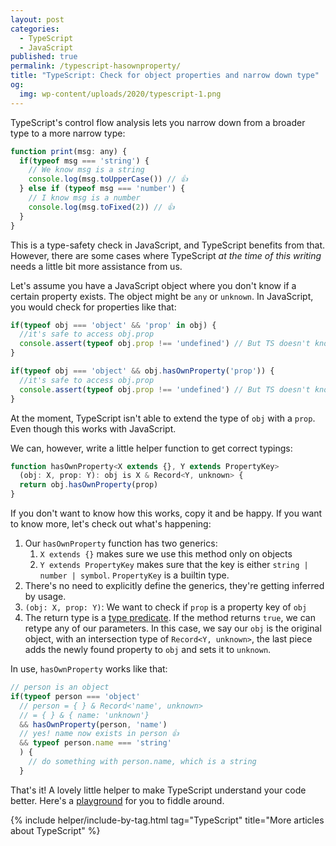 ```yaml
---
layout: post
categories:
  - TypeScript
  - JavaScript
published: true
permalink: /typescript-hasownproperty/
title: "TypeScript: Check for object properties and narrow down type"
og:
  img: wp-content/uploads/2020/typescript-1.png
---
```


TypeScript's control flow analysis lets you narrow down from a broader type to a more narrow type:

```javascript
function print(msg: any) {
  if(typeof msg === 'string') {
    // We know msg is a string
    console.log(msg.toUpperCase()) // 👍
  } else if (typeof msg === 'number') {
    // I know msg is a number
    console.log(msg.toFixed(2)) // 👍
  }
}
```

This is a type-safety check in JavaScript, and TypeScript benefits from that. However, there are some cases where
TypeScript *at the time of this writing* needs a little bit more assistance from us.

Let's assume you have a JavaScript object where you don't know if a certain property exists. The object might be `any` or `unknown`. In JavaScript, you would check for properties like that:

```javascript
if(typeof obj === 'object' && 'prop' in obj) {
  //it's safe to access obj.prop
  console.assert(typeof obj.prop !== 'undefined') // But TS doesn't know :-(
}

if(typeof obj === 'object' && obj.hasOwnProperty('prop')) {
  //it's safe to access obj.prop
  console.assert(typeof obj.prop !== 'undefined') // But TS doesn't know :-(
}
```

At the moment, TypeScript isn't able to extend the type of `obj` with a `prop`. Even though this works with JavaScript.

We can, however, write a little helper function to get correct typings:

```javascript
function hasOwnProperty<X extends {}, Y extends PropertyKey>
  (obj: X, prop: Y): obj is X & Record<Y, unknown> {
  return obj.hasOwnProperty(prop)
}
```

If you don't want to know how this works, copy it and be happy. If you want to know more, let's check out what's happening:

1. Our `hasOwnProperty` function has two generics:
   1.  `X extends {}` makes sure we use this method only on objects
   2.  `Y extends PropertyKey` makes sure that the key is either `string | number | symbol`. `PropertyKey` is a builtin type.
2. There's no need to explicitly define the generics, they're getting inferred by usage.
3. `(obj: X, prop: Y)`: We want to check if `prop` is a property key of `obj`
4. The return type is a [type predicate](/typescript-type-predicates/). If the method returns `true`, we can retype any of our parameters. In this case, we say our `obj` is the original object, with an intersection type of `Record<Y, unknown>`, the last piece adds the newly found property to `obj` and sets it to `unknown`.

In use, `hasOwnProperty` works like that:

```javascript
// person is an object
if(typeof person === 'object' 
  // person = { } & Record<'name', unknown>
  // = { } & { name: 'unknown'}
  && hasOwnProperty(person, 'name') 
  // yes! name now exists in person 👍
  && typeof person.name === 'string' 
  ) {
    // do something with person.name, which is a string
  }
```

That's it! A lovely little helper to make TypeScript understand your code better.
Here's a [playground](https://www.typescriptlang.org/play/index.html?ts=3.8-Beta&ssl=6&ssc=1&pln=3&pc=1#code/C4TwDgpgBACgTgezFAvFAzsOBLAdgcygB8pcBXAWwCMI5iMRqEAbAbgCh2AzM3AY2DYEuKAAsAhugDyAd1zwktUAB4AGlAgAPYBFwATdFADeAXwA0UAJobtug7ERgAfAAoEVAFYAuKKothHH0sASh93DyhsQ3UAMigAJQg+BDg9ZUsLXgBrXAQ5J2N2KCg4CGAyOBFwgDoJaTkFSDhQFwCkYPYTTj0k5nFSqGTcTCgQH1N2bC4oFzrZeUclEBcQCwByXHEKCDXgqBi4uYbF5uXVqDXMMi4uXb2jIsjpl1BIBGmQas3t1BQ0S6weHwa32cU+6Huj2Kjy6XXYQA) for you to fiddle around.

{% include helper/include-by-tag.html tag="TypeScript" title="More articles about TypeScript" %}
